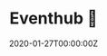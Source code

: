 ---
title: Eventhub 🔗
summary: A `mobile and web app` to view events at my college, DTU. View it [online](https://mannprerak2.github.io/event_hub_flutter/). Made with Flutter and Firebase.
tags:
- Flutter
date: "2020-01-27T00:00:00Z"

# Optional external URL for project (replaces project detail page).
external_link: https://github.com/mannprerak2/event_hub_flutter
---